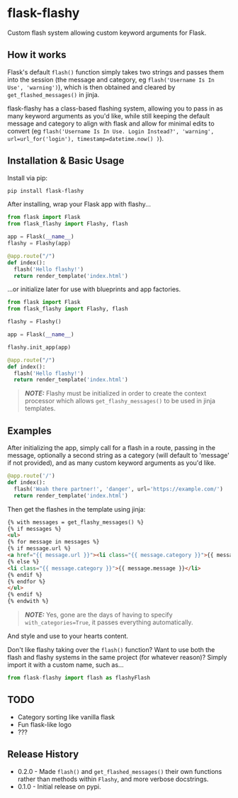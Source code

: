 # flask-flashy

Custom flash system allowing custom keyword arguments for Flask.

## How it works

Flask's default `flash()` function simply takes two strings and passes them into the session (the message and category, eg `flash('Username Is In Use', 'warning')`), which is then obtained and cleared by `get_flashed_messages()` in jinja.

flask-flashy has a class-based flashing system, allowing you to pass in as many keyword arguments as you'd like, while still keeping the default message and category to align with flask and allow for minimal edits to convert (eg `flash('Username Is In Use. Login Instead?', 'warning', url=url_for('login'), timestamp=datetime.now() )`).

## Installation & Basic Usage

Install via pip:

```bash
pip install flask-flashy
```

After installing, wrap your Flask app with flashy...

```python
from flask import Flask
from flask_flashy import Flashy, flash

app = Flask(__name__)
flashy = Flashy(app)

@app.route("/")
def index():
  flash('Hello flashy!')
  return render_template('index.html')
```

...or initialize later for use with blueprints and app factories.

```python
from flask import Flask
from flask_flashy import Flashy, flash

flashy = Flashy()

app = Flask(__name__)

flashy.init_app(app)

@app.route("/")
def index():
  flash('Hello flashy!')
  return render_template('index.html')
```

> **_NOTE:_**  Flashy must be initialized in order to create the context processor which allows `get_flashy_messages()` to be used in jinja templates.

## Examples

After initializing the app, simply call for a flash in a route, passing in the message, optionally a second string as a category (will default to 'message' if not provided), and as many custom keyword arguments as you'd like.

```python
@app.route('/')
def index():
  flash('Woah there partner!', 'danger', url='https://example.com/')
  return render_template('index.html')
```

Then get the flashes in the template using jinja:

```html
{% with messages = get_flashy_messages() %}
{% if messages %}
<ul>
{% for message in messages %}
{% if message.url %}
<a href="{{ message.url }}"><li class="{{ message.category }}">{{ message.message }}</li></a>
{% else %}
<li class="{{ message.category }}">{{ message.message }}</li>
{% endif %}
{% endfor %}
</ul>
{% endif %}
{% endwith %}
```

> **_NOTE:_**  Yes, gone are the days of having to specify `with_categories=True`, it passes everything automatically.

And style and use to your hearts content.

Don't like flashy taking over the `flash()` function? Want to use both the flash and flashy systems in the same project (for whatever reason)? Simply import it with a custom name, such as...

```python
from flask-flashy import flash as flashyFlash
```

## TODO

- Category sorting like vanilla flask
- Fun flask-like logo
- ???

## Release History

- 0.2.0 - Made `flash()` and `get_flashed_messages()` their own functions rather than methods within `Flashy`, and more verbose docstrings.
- 0.1.0 - Initial release on pypi.